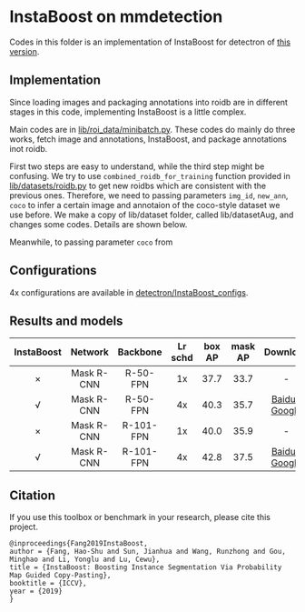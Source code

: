 # InstaBoost on mmdetection

Codes in this folder is an implementation of InstaBoost for detectron of [this version](https://github.com/roytseng-tw/Detectron.pytorch/tree/8315af319cd29b8884a7c0382c4700a96bf35bbc).

## Implementation

Since loading images and packaging annotations into roidb are in different stages in this code, implementing InstaBoost is a little complex. 

Main codes are in [lib/roi_data/minibatch.py](https://github.com/GothicAi/Instaboost/blob/master/detectron/lib/roi_data/minibatch.py#L65L86). These codes do mainly do three works, fetch image and annotations, InstaBoost, and package annotations inot roidb. 

First two steps are easy to understand, while the third step might be confusing. We try to use `combined_roidb_for_training` function provided in [lib/datasets/roidb.py](lib/datasets/roidb.py#L37) to get new roidbs which are consistent with the previous ones. Therefore, we need to passing parameters `img_id`, `new_ann`, `coco` to infer a certain image and annotaion of the coco-style dataset we use before. We make a copy of lib/dataset folder, called lib/datasetAug, and changes some codes. Details are shown below.

Meanwhile, to passing parameter `coco` from 


## Configurations

4x configurations are available in [detectron/InstaBoost_configs](detectron/InstaBoost_configs).

## Results and models

|    InstaBoost   |     Network     |       Backbone       | Lr schd |      box AP       |      mask AP       |      Download       |
| :-------------: | :-------------: |      :--------:      | :-----: |      :----:       |      :-----:       | :-----------------: |
|    ×    |    Mask R-CNN   |       R-50-FPN       |   1x    |  37.7  |  33.7   | - |
|    √    |    Mask R-CNN   |       R-50-FPN       |   4x    |  40.3  |  35.7   |[Baidu](https://pan.baidu.com/s/1PSUFALTocC4axSjSbwqSjA) / [Google](https://drive.google.com/file/d/14183nkrToHkjXcWm14XUIQc7FgDDvb93/view?usp=sharing)|
|    ×    |    Mask R-CNN   |       R-101-FPN      |   1x    |  40.0  |  35.9   | - |
|    √    |    Mask R-CNN   |       R-101-FPN      |   4x    |  42.8  |  37.5   |[Baidu](https://pan.baidu.com/s/1JYA0MFUnNcWxPR8FfplFEw) / [Google](https://drive.google.com/file/d/1PPPJTl14VQj-LyA_cueDFHr8sibO2AQg/view?usp=sharing)|

## Citation

If you use this toolbox or benchmark in your research, please cite this project.

```
@inproceedings{Fang2019InstaBoost,
author = {Fang, Hao-Shu and Sun, Jianhua and Wang, Runzhong and Gou, Minghao and Li, Yonglu and Lu, Cewu},
title = {InstaBoost: Boosting Instance Segmentation Via Probability Map Guided Copy-Pasting},
booktitle = {ICCV},
year = {2019}
}
```